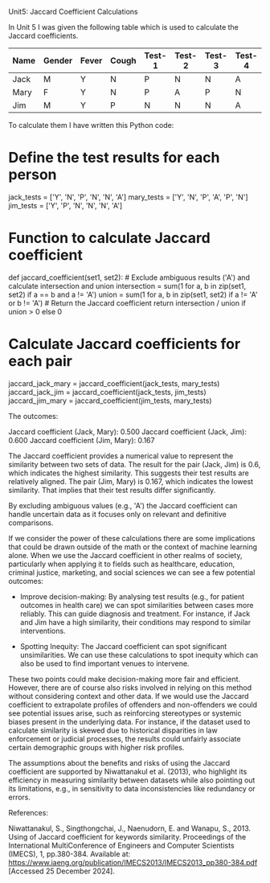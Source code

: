 Unit5: Jaccard Coefficient Calculations

In Unit 5 I was given the following table which is used to calculate the Jaccard coefficients.

| Name  | Gender | Fever | Cough | Test-1 | Test-2 | Test-3 | Test-4 |
|-------|--------|-------|-------|--------|--------|--------|--------|
| Jack  | M      | Y     | N     | P      | N      | N      | A      |
| Mary  | F      | Y     | N     | P      | A      | P      | N      |
| Jim   | M      | Y     | P     | N      | N      | N      | A      |

To calculate them I have written this Python code:

# Define the test results for each person
jack_tests = ['Y', 'N', 'P', 'N', 'N', 'A']
mary_tests = ['Y', 'N', 'P', 'A', 'P', 'N']
jim_tests = ['Y', 'P', 'N', 'N', 'N', 'A']

# Function to calculate Jaccard coefficient
def jaccard_coefficient(set1, set2):
    # Exclude ambiguous results ('A') and calculate intersection and union
    intersection = sum(1 for a, b in zip(set1, set2) if a == b and a != 'A')
    union = sum(1 for a, b in zip(set1, set2) if a != 'A' or b != 'A')
    # Return the Jaccard coefficient
    return intersection / union if union > 0 else 0

# Calculate Jaccard coefficients for each pair
jaccard_jack_mary = jaccard_coefficient(jack_tests, mary_tests)
jaccard_jack_jim = jaccard_coefficient(jack_tests, jim_tests)
jaccard_jim_mary = jaccard_coefficient(jim_tests, mary_tests)

The outcomes:

Jaccard coefficient (Jack, Mary): 0.500
Jaccard coefficient (Jack, Jim): 0.600
Jaccard coefficient (Jim, Mary): 0.167

The Jaccard coefficient provides a numerical value to represent the similarity between two sets of data. The result for the pair (Jack, Jim) is 0.6, which indicates the highest similarity. This suggests their test results are relatively aligned. The pair (Jim, Mary) is 0.167, which indicates the lowest similarity. That implies that their test results differ significantly.

By excluding ambiguous values (e.g., 'A') the Jaccard coefficient can handle uncertain data as it focuses only on relevant and definitive comparisons.

If we consider the power of these calculations there are some implications that could be drawn outside of the math or the context of machine learning alone. When we use the Jaccard coefficient in other realms of society, particularly when applying it to fields such as healthcare, education, criminal justice, marketing, and social sciences we can see a few potential outcomes:

- Improve decision-making: By analysing test results (e.g., for patient outcomes in health care) we can spot similarities between cases more reliably. This can  guide diagnosis and treatment. For instance, if Jack and Jim have a high similarity, their conditions may respond to similar interventions.

- Spotting Inequity: The Jaccard coefficient can spot significant unsimilarities. We can use these calculations to spot inequity which can also be used to find important venues to intervene.

These two points could make decision-making more fair and efficient. However, there are of course also risks involved in relying on this method without considering context and other data. If we would use the Jaccard coefficient to extrapolate profiles of offenders and non-offenders we could see potential issues arise, such as reinforcing stereotypes or systemic biases present in the underlying data. For instance, if the dataset used to calculate similarity is skewed due to historical disparities in law enforcement or judicial processes, the results could unfairly associate certain demographic groups with higher risk profiles. 

The assumptions about the benefits and risks of using the Jaccard coefficient are supported by Niwattanakul et al. (2013), who highlight its efficiency in measuring similarity between datasets while also pointing out its limitations, e.g., in sensitivity to data inconsistencies like redundancy or errors.

References:

Niwattanakul, S., Singthongchai, J., Naenudorn, E. and Wanapu, S., 2013. Using of Jaccard coefficient for keywords similarity. Proceedings of the International MultiConference of Engineers and Computer Scientists (IMECS), 1, pp.380-384. Available at: https://www.iaeng.org/publication/IMECS2013/IMECS2013_pp380-384.pdf [Accessed 25 December 2024].


